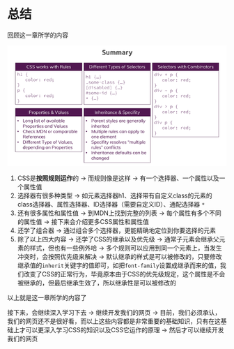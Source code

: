 # 总结

回顾这一章所学的内容

![summary](assets/img/2020-01-28-17-43-17.png)

1. CSS是**按照规则运作**的 -> 而规则像是这样 -> 有一个选择器、一个属性以及一个属性值
2. 选择器有很多种类型 -> 如元素选择器h1、选择带有自定义class的元素的class选择器、属性选择器、ID选择器（需要自定义ID）、通配选择器 `*`
3. 还有很多属性和属性值 -> 到MDN上找到完整的列表 -> 每个属性有多个不同的属性值 -> 接下来会介绍更多CSS属性和属性值
4. 还学了组合器 -> 通过组合多个选择器，更能精确地定位到你要选择的元素
5. 除了以上四大内容 -> 还学了CSS的继承以及优先级 -> 通常子元素会继承父元素的样式，但也有一些例外哈 -> 多个规则可以应用到同一个元素上，当发生冲突时，会按照优先级来解决 -> 默认继承的样式是可以被修改的，只要修改继承值的`inherit`关键字的值即可，如把`font-family`设置成继承而来的值，我们改变了CSS的正常行为，毕竟原本由于CSS的优先级规定，这个属性是不会被继承的，但最后继承生效了，所以继承性是可以被修改的

以上就是这一章所学的内容了

接下来，会继续深入学习下去 -> 继续开发我们的网页 -> 目前，我们必须承认，我们的网页还不是很好看，而以上这些内容都是非常重要的基础知识，只有在这基础上才可以更深入学习CSS的知识以及CSS它运作的原理 -> 然后才可以继续开发我们的网页